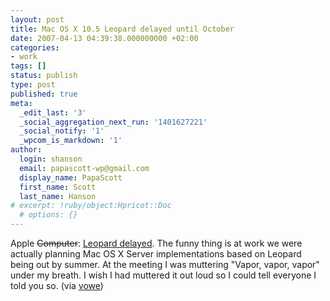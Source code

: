 ```yaml
---
layout: post
title: Mac OS X 10.5 Leopard delayed until October
date: 2007-04-13 04:39:38.000000000 +02:00
categories:
- work
tags: []
status: publish
type: post
published: true
meta:
  _edit_last: '3'
  _social_aggregation_next_run: '1401627221'
  _social_notify: '1'
  _wpcom_is_markdown: '1'
author:
  login: shanson
  email: papascott-wp@gmail.com
  display_name: PapaScott
  first_name: Scott
  last_name: Hanson
# excerpt: !ruby/object:Hpricot::Doc
  # options: {}
---
```

<p>Apple <strike>Computer</strike>: <a href="http://www.prnewswire.com/cgi-bin/stories.pl?ACCT=104&amp;STORY=/www/story/04-12-2007/0004564657&amp;EDATE=">Leopard delayed</a>. The funny thing is at work we were actually planning Mac OS X Server implementations based on Leopard being out by summer. At the meeting I was muttering "Vapor, vapor, vapor" under my breath. I wish I had muttered it out loud so I could tell everyone I told you so. (via <a href="http://vowe.net/archives/008361.html">vowe</a>)</p>
